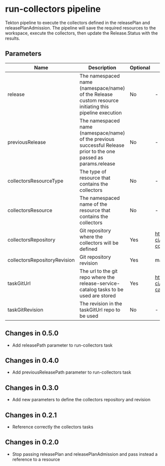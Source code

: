 # run-collectors pipeline

Tekton pipeline to execute the collectors defined in the releasePlan and releasePlanAdmission. The pipeline will
save the required resources to the workspace, execute the collectors, then update the Release.Status with the results.

## Parameters

| Name                         | Description                                                                                                       | Optional | Default value                                                |
|------------------------------|-------------------------------------------------------------------------------------------------------------------|----------|--------------------------------------------------------------|
| release                      | The namespaced name (namespace/name) of the Release custom resource initiating this pipeline execution            | No       | -                                                            |
| previousRelease              | The namespaced name (namespace/name) of the previous successful Release prior to the one passed as params.release | No       | -                                                            |
| collectorsResourceType       | The type of resource that contains the collectors                                                                 | No       | -                                                            |
| collectorsResource           | The namespaced name of the resource that contains the collectors                                                  | No       | -                                                            |
| collectorsRepository         | Git repository where the collectors will be defined                                                               | Yes      | https://github.com/konflux-ci/release-service-collectors.git |
| collectorsRepositoryRevision | Git repository revision                                                                                           | Yes      | main                                                         |
| taskGitUrl                   | The url to the git repo where the release-service-catalog tasks to be used are stored                             | Yes      | https://github.com/konflux-ci/release-service-catalog.git    |
| taskGitRevision              | The revision in the taskGitUrl repo to be used                                                                    | No       | -                                                            |

## Changes in 0.5.0
* Add releasePath parameter to run-collectors task

## Changes in 0.4.0
* Add previousReleasePath parameter to run-collectors task

## Changes in 0.3.0
* Add new parameters to define the collectors repository and revision

## Changes in 0.2.1
* Reference correctly the collectors tasks

## Changes in 0.2.0
* Stop passing releasePlan and releasePlanAdmission and pass instead a reference to a resource
